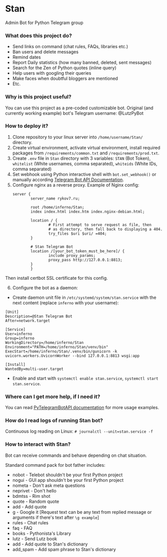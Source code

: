 # Stan
Admin Bot for Python Telegram group

### What does this project do?
 * Send links on command (chat rules, FAQs, libraries etc.)
 * Ban users and delete messages
 * Remind dates
 * Report Daily statistics (how many banned, deleted, sent messages)
 * Search for the Zen of Python quotes (inline query)
 * Help users with googling their queries
 * Make faces when doubtful bloggers are mentioned
 * Etc.

### Why is this project useful?
You can use this project as a pre-coded customizable bot.
Original (and currently working example) bot's Telegram username: @LutzPyBot

### How to deploy it?
 1. Clone repository to your linux server into `/home/username/Stan/` directory.
 2. Create virtual environment, activate virtual environment, install required packages from `/requirements/common.txt` and `/requirements/prod.txt`.
 3. Create `.env` file in `Stan` directory with 3 variables: `STAN` (Bot Token), `whitelist` (White usernames, comma separated), `whiteids` (White IDs, comma separated)
 4. Set webhook using Python interactive shell with `bot.set_webhook()` or manually according [Telegram Bot API Documentation](https://core.telegram.org/bots/api#setwebhook).
 5. Configure nginx as a reverse proxy. Example of Nginx config:
    ```
    server {
            server_name rykov7.ru;
    
            root /home/inferno/Stan;
            index index.html index.htm index.nginx-debian.html;
    
            location / {
                    # First attempt to serve request as file, then
                    # as directory, then fall back to displaying a 404.
                    try_files $uri $uri/ =404;
            }
    
            # Stan Telegram Bot
            location /[your_bot_token_must_be_here]/ {
                    include proxy_params;
                    proxy_pass http://127.0.0.1:8813;
            }
            }
    ```
Then install certbot SSL certificate for this config.

 6. Configure the bot as a daemon:
 * Create daemon unit file in `/etc/systemd/system/stan.service` with the next content (replace `inferno` with your username):
```
[Unit]
Description=@Stan Telegram Bot
After=network.target

[Service]
User=inferno
Group=inferno
WorkingDirectory=/home/inferno/Stan
Environment="PATH=/home/inferno/Stan/venv/bin"
ExecStart=/home/inferno/Stan/.venv/bin/gunicorn -k uvicorn.workers.UvicornWorker --bind 127.0.0.1:8813 wsgi:app

[Install]
WantedBy=multi-user.target
```
*  Enable and start with `systemctl enable stan.service`, `systemctl start stan.service`.


### Where can I get more help, if I need it?
You can read [PyTelegramBotAPI documentation](url=https://github.com/eternnoir/pyTelegramBotAPI) for more usage examples.


### How do I read logs of running Stan bot?
Continuous log reading on Linux:
```# journalctl --unit=stan.service -f```


### How to interact with Stan?
Bot can receive commands and behave depending on chat situation.

Standard command pack for bot father includes:
* nobot - Telebot shouldn't be your first Python project
* nogui - GUI app shouldn't be your first Python project
* nometa - Don't ask meta questions
* neprivet - Don't hello
* bdmtss - Rim shot
* quote - Random quote
* add - Add quote
* g - Google it [Request text can be any text from replied message or arguments if there's text after `\g example`]
* rules - Chat rules
* faq - FAQ
* books - Pythonista's Library
* lutz - Send Lutz book
* add - Add quote to Stan's dictionary
* add_spam - Add spam phrase to Stan's dictionary

